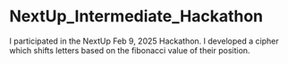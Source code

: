 # NextUp_Intermediate_Hackathon
I participated in the NextUp Feb 9, 2025 Hackathon. I developed a cipher which shifts letters based on the fibonacci value of their position.
